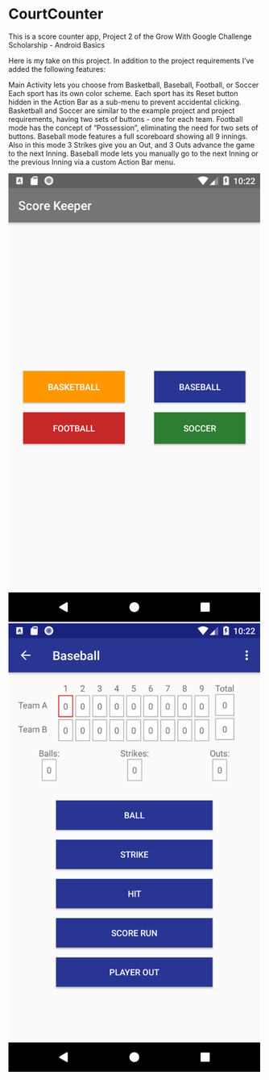 # CourtCounter
This is a score counter app, Project 2 of the Grow With Google Challenge Scholarship - Android Basics

Here is my take on this project. In addition to the project requirements I’ve added the following features:

Main Activity lets you choose from Basketball, Baseball, Football, or Soccer
Each sport has its own color scheme.
Each sport has its Reset button hidden in the Action Bar as a sub-menu to prevent accidental clicking.
Basketball and Soccer are similar to the example project and project requirements, having two sets of buttons - one for each team.
Football mode has the concept of “Possession”, eliminating the need for two sets of buttons.
Baseball mode features a full scoreboard showing all 9 innings.
Also in this mode 3 Strikes give you an Out, and 3 Outs advance the game to the next Inning.
Baseball mode lets you manually go to the next Inning or the previous Inning via a custom Action Bar menu.

<img src="screenshotMain.png" width=500>
<br>
<img src="screenshotBaseball.png" width=500>
